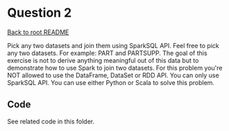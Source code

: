 # Question 2

[Back to root README](../../../../../../README.md)

Pick any two datasets and join them using SparkSQL API. Feel free to pick any two datasets. For example: PART and PARTSUPP. The goal of this exercise is not to derive anything meaningful out of this data but to demonstrate how to use Spark to join two datasets. For this problem you're NOT allowed to use the DataFrame, DataSet or RDD API. You can only use SparkSQL API. You can use either Python or Scala to solve this problem.

## Code

See related code in this folder.